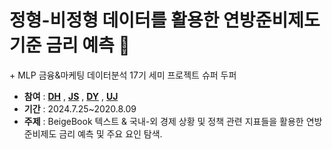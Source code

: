 #  정형-비정형 데이터를 활용한 연방준비제도 기준 금리 예측 🙂

\+ MLP 금융&마케팅 데이터분석 17기 세미 프로젝트
슈퍼 두퍼


- __참여__ : [**DH**](https://github.com/superdupermulti17) , [**JS**](https://github.com/kimjuseong-99) , [**DY**](https://github.com/dybaek9) , [**UJ**](https://github.com/UngJinSeo) 
- __기간__ : 2024.7.25~2020.8.09
- __주제__ : BeigeBook 텍스트 & 국내-외 경제 상황 및 정책 관련 지표들을 활용한 연방준비제도 금리 예측 및 주요 요인 탐색.
  


